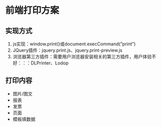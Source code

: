 # 前端打印方案

## 实现方式
1. js实现：window.print()或document.execCommand(”print”)
2. JQuery插件：jquery.print.js、jquery.print-preview.js
3. 浏览器第三方插件：需要用户浏览器安装相关的第三方插件，用户体验不好：：：DLPrinter、Lodop


## 打印内容
* 图片/图文
* 报表
* 发票
* 页面
* 模板填数据